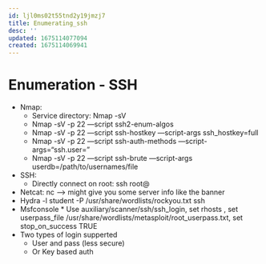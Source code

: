 ```yaml
---
id: ljl0ms02t55tnd2y19jmzj7
title: Enumerating_ssh
desc: ''
updated: 1675114077094
created: 1675114069941
---
```

# Enumeration - SSH

* Nmap:
    * Service directory: Nmap <ip> -sV
    * Nmap <ip> -sV -p 22 —script ssh2-enum-algos
    * Nmap <ip> -sV -p 22 —script ssh-hostkey —script-args ssh_hostkey=full
    * Nmap <ip> -sV -p 22 —script ssh-auth-methods —script-args=“ssh.user=<user>”
    * Nmap <ip> -sV -p 22 —script ssh-brute —script-args userdb=/path/to/usernames/file
* SSH:
    * Directly connect on root: ssh root@<ip>
* Netcat: nc <ip> <port> —> might give you some server info like the banner
* Hydra -l student -P /usr/share/wordlists/rockyou.txt <ip> ssh
* Msfconsole
        * Use auxiliary/scanner/ssh/ssh_login, set rhosts <ip>, set userpass_file /usr/share/wordlists/metasploit/root_userpass.txt, set stop_on_success TRUE 
* Two types of login supperted
    * User and pass (less secure)
    * Or Key based auth
